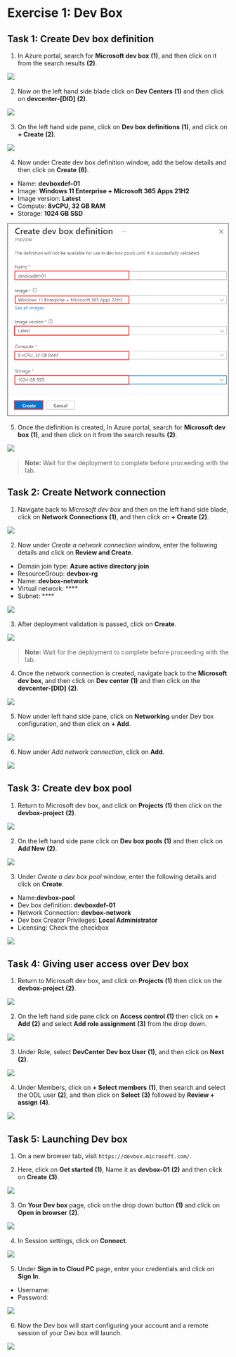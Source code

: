 # Exercise 1: Dev Box

## Task 1: Create Dev box definition

1. In Azure portal, search for **Microsoft dev box** **(1)**, and then click on it from the search results **(2)**.

  ![](media/e101.png)
  
2. Now on the left hand side blade click on **Dev Centers** **(1)** and then click on **devcenter-[DID]** **(2)**.

  ![](media/e109.png)
  
3. On the left hand side pane, click on **Dev box definitions** **(1)**, and click on **+ Create** **(2)**.

  ![](media/e110.png)
  
4. Now under Create dev box definition window, add the below details and then click on **Create** **(6)**.

  - Name: **devboxdef-01**
  - Image: **Windows 11 Enterprise + Microsoft 365 Apps 21H2**
  - Image version: **Latest**
  - Compute: **8vCPU, 32 GB RAM**
  - Storage: **1024 GB SSD**

  ![](media/devbox.png)
  
5. Once the definition is created, In Azure portal, search for **Microsoft dev box** **(1)**, and then click on it from the search results **(2)**.

  ![](media/e101.png)
  
>**Note:** Wait for the deployment to complete before proceeding with the lab.
  
## Task 2: Create Network connection

1. Navigate back to *Microsoft dev box* and then on the left hand side blade, click on **Network Connections** **(1)**, and then click on **+ Create** **(2)**.

  ![](media/e113.png)
  
2. Now under *Create a network connection* window, enter the following details and click on **Review and Create**.

  - Domain join type: **Azure active directory join**
  - ResourceGroup: **devbox-rg**
  - Name: **devbox-network**
  - Virtual network: ****
  - Subnet: ****

  ![](media/e116.png)

3. After deployment validation is passed, click on **Create**.

  ![](media/e115.png)
  
>**Note:** Wait for the deployment to complete before proceeding with the lab.

4. Once the network connection is created, navigate back to the **Microsoft dev box**, and then click on **Dev center** **(1)** and then click on the **devcenter-[DID]** **(2)**.

  ![](media/e109.png)

5. Now under left hand side pane, click on **Networking** under Dev box configuration, and then click on **+ Add**.

  ![](media/e117.png)
  
6. Now under *Add network connection*, click on **Add**.

  ![](media/e118.png)
    
## Task 3: Create dev box pool

1. Return to Microsoft dev box, and click on **Projects** **(1)** then click on the **devbox-project** **(2)**.

  ![](media/ex101.png)

2. On the left hand side pane click on **Dev box pools** **(1)** and then click on **Add New** **(2)**.

  ![](media/ex102.png)
  
3. Under *Create a dev box pool* window, enter the following details and click on **Create**.

  - Name:**devbox-pool**
  - Dev box definition: **devboxdef-01**
  - Network Connection: **devbox-network**
  - Dev box Creator Privileges: **Local Administrator**
  - Licensing: Check the checkbox
  
  ![](media/e119.png)
  
## Task 4: Giving user access over Dev box

1. Return to Microsoft dev box, and click on **Projects** **(1)** then click on the **devbox-project** **(2)**.

  ![](media/ex101.png)

2. On the left hand side pane click on **Access control** **(1)** then click on **+ Add** **(2)** and select **Add role assignment** **(3)** from the drop down.

  ![](media/e120.png)

3. Under Role, select **DevCenter Dev box User** **(1)**, and then click on **Next** **(2)**.

  ![](media/e122.png)
  
4. Under Members, click on **+ Select members** **(1)**, then search and select the ODL user **(2)**, and then click on **Select** **(3)** followed by **Review + assign** **(4)**.

  ![](media/e123.png)

  
## Task 5: Launching Dev box

1. On a new browser tab, visit ```https://devbox.microsoft.com/```.

2. Here, click on **Get started** **(1)**, Name it as **devbox-01** **(2)** and then click on **Create** **(3)**.

  ![](media/e124.png)

3. On **Your Dev box** page, click on the drop down button **(1)** and click on **Open in browser** **(2)**.

  ![](media/e125.png)

4. In Session settings, click on **Connect**.

  ![](media/e126.png)

5. Under **Sign in to Cloud PC** page, enter your credentials and click on **Sign In**.

  - Username:
  - Password:

  ![](media/e127.png)

6. Now the Dev box will start configuring your account and a remote session of your Dev box will launch.

  ![](media/e128.png)
  

